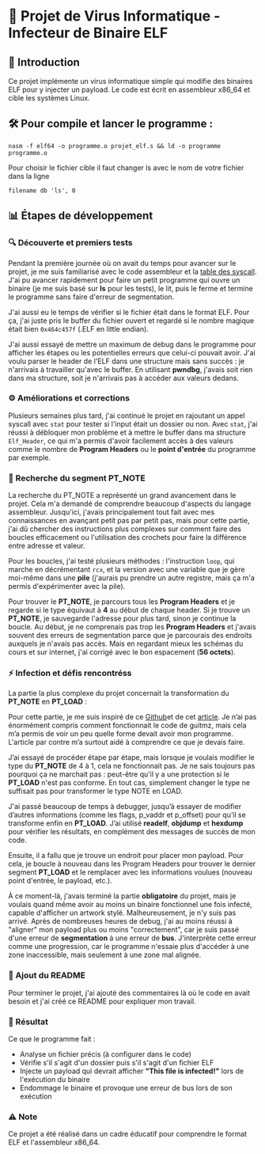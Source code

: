 # 🦠 Projet de Virus Informatique - Infecteur de Binaire ELF

## 📝 Introduction
Ce projet implémente un virus informatique simple qui modifie des binaires ELF pour y injecter un payload. Le code est écrit en assembleur x86_64 et cible les systèmes Linux.

## 🛠️ ️Pour compile et lancer le programme :

```
nasm -f elf64 -o programme.o projet_elf.s && ld -o programme programme.o
```

Pour choisir le fichier cible il faut changer ls avec le nom de votre fichier dans la ligne

```
filename db 'ls', 0
```

## 📊 Étapes de développement 
### 🔍 Découverte et premiers tests 

Pendant la première journée où on avait du temps pour avancer sur le projet, je me suis familiarisé avec le code assembleur et la [table des syscall](https://syscalls.w3challs.com/?arch=x86_64). J'ai pu avancer rapidement pour faire un petit programme qui ouvre un binaire (je me suis basé sur **ls** pour les tests), le lit, puis le ferme et termine le programme sans faire d'erreur de segmentation.

J'ai aussi eu le temps de vérifier si le fichier était dans le format ELF. Pour ça, j'ai juste pris le buffer du fichier ouvert et regardé si le nombre magique était bien ```0x464c457f``` (.ELF en little endian).

J'ai aussi essayé de mettre un maximum de debug dans le programme pour afficher les étapes ou les potentielles erreurs que celui-ci pouvait avoir. J'ai voulu parser le header de l'ELF dans une structure mais sans succès : je n'arrivais à travailler qu'avec le buffer. En utilisant **pwndbg**, j'avais soit rien dans ma structure, soit je n'arrivais pas à accéder aux valeurs dedans.

### ⚙️ Améliorations et corrections

Plusieurs semaines plus tard, j'ai continué le projet en rajoutant un appel syscall avec ```stat``` pour tester si l'input était un dossier ou non. Avec ```stat```, j'ai réussi à débloquer mon problème et à mettre le buffer dans ma structure ```Elf_Header```, ce qui m'a permis d'avoir facilement accès à des valeurs comme le nombre de **Program Headers** ou le **point d'entrée** du programme par exemple.

### 🧩 Recherche du segment PT_NOTE

La recherche du PT_NOTE a représenté un grand avancement dans le projet. Cela m'a demandé de comprendre beaucoup d'aspects du langage assembleur. Jusqu'ici, j'avais principalement tout fait avec mes connaissances en avançant petit pas par petit pas, mais pour cette partie, j'ai dû chercher des instructions plus complexes sur comment faire des boucles efficacement ou l'utilisation des crochets pour faire la différence entre adresse et valeur.

Pour les boucles, j'ai testé plusieurs méthodes : l'instruction ```loop```, qui marche en décrémentant ```rcx```, et la version avec une variable que je gère moi-même dans une **pile** (j'aurais pu prendre un autre registre, mais ça m'a permis d'expérimenter avec la pile).

Pour trouver le **PT_NOTE**, je parcours tous les **Program Headers** et je regarde si le type équivaut à **4** au début de chaque header. Si je trouve un **PT_NOTE**, je sauvegarde l'adresse pour plus tard, sinon je continue la boucle. Au début, je ne comprenais pas trop les **Program Headers** et j'avais souvent des erreurs de segmentation parce que je parcourais des endroits auxquels je n'avais pas accès. Mais en regardant mieux les schémas du cours et sur internet, j'ai corrigé avec le bon espacement (**56 octets**).

### ⚡ Infection et défis rencontréss
La partie la plus complexe du projet concernait la transformation du **PT_NOTE** en **PT_LOAD** :

Pour cette partie, je me suis inspiré de ce [Github](https://github.com/guitmz/midrashim)et de cet [article](https://www.symbolcrash.com/2019/03/27/pt_note-to-pt_load-injection-in-elf/). Je n’ai pas énormément compris comment fonctionnait le code de guitmz, mais cela m’a permis de voir un peu quelle forme devait avoir mon programme. L'article par contre m’a surtout aidé à comprendre ce que je devais faire.

J’ai essayé de procéder étape par étape, mais lorsque je voulais modifier le type du **PT_NOTE** de 4 à 1, cela ne fonctionnait pas. Je ne sais toujours pas pourquoi ça ne marchait pas : peut-être qu’il y a une protection si le **PT_LOAD** n'est pas conforme. En tout cas, simplement changer le type ne suffisait pas pour transformer le type NOTE en LOAD.

J'ai passé beaucoup de temps à debugger, jusqu’à essayer de modifier d’autres informations (comme les flags, p_vaddr et p_offset) pour qu’il se transforme enfin en **PT_LOAD**. J’ai utilisé **readelf**, **objdump** et **hexdump** pour vérifier les résultats, en complément des messages de succès de mon code.

Ensuite, il a fallu que je trouve un endroit pour placer mon payload. Pour cela, je boucle à nouveau dans les Program Headers pour trouver le dernier segment **PT_LOAD** et le remplacer avec les informations voulues (nouveau point d'entrée, le payload, etc.).

À ce moment-là, j'avais terminé la partie **obligatoire** du projet, mais je voulais quand même avoir au moins un binaire fonctionnel une fois infecté, capable d'afficher un artwork stylé. Malheureusement, je n'y suis pas arrivé. Après de nombreuses heures de debug, j'ai au moins réussi à "aligner" mon payload plus ou moins "correctement", car je suis passé d'une erreur de **segmentation** à une erreur de **bus**. J'interprète cette erreur comme une progression, car le programme n'essaie plus d'accéder à une zone inaccessible, mais seulement à une zone mal alignée.

### 📘 Ajout du README

Pour terminer le projet, j'ai ajouté des commentaires là où le code en avait besoin et j'ai créé ce README pour expliquer mon travail.

### 🎯 Résultat
Ce que le programme fait :

- Analyse un fichier précis (à configurer dans le code)
- Vérifie s'il s'agit d'un dossier puis s'il s'agit d'un fichier ELF 
- Injecte un payload qui devrait afficher **"This file is infected!"** lors de l'exécution du binaire
- Endommage le binaire et provoque une erreur de bus lors de son exécution

### ⚠️ Note
Ce projet a été réalisé dans un cadre éducatif pour comprendre le format ELF et l'assembleur x86_64.